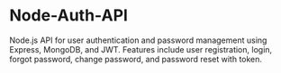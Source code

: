 # Node-Auth-API
  Node.js API for user authentication and password management using Express, MongoDB, and JWT. Features include user registration, login, forgot password, change password, and password reset with token.

